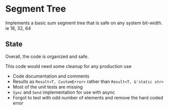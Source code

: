 # Segment Tree
Implements a basic sum segment tree that is safe on any system bit-width. ie 16, 32, 64

## State
Overall, the code is organized and safe.

This code would need some cleanup for any production use
- Code documentation and comments
- Results as `Result<T, CustomError>` rather than `Result<T, &'static str>`
- Most of the unit tests are missing
- `Sync` and `Send` implementation for use with async
- Forgot to test with odd number of elements and remove the hard coded error

